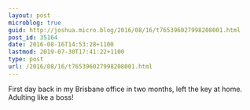 ```yaml
---
layout: post
microblog: true
guid: http://joshua.micro.blog/2016/08/16/t765396027998208001.html
post_id: 35164
date: 2016-08-16T14:53:28+1100
lastmod: 2019-07-30T17:41:22+1100
type: post
url: /2016/08/16/t765396027998208001.html
---
```

First day back in my Brisbane office in two months, left the key at home. Adulting like a boss!
